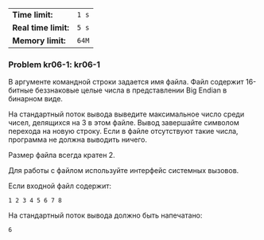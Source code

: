 |                      |       |
|----------------------|-------|
| **Time limit:**      | `1 s` |
| **Real time limit:** | `5 s` |
| **Memory limit:**    | `64M` |


### Problem kr06-1: kr06-1

В аргументе командной строки задается имя файла. Файл содержит
16-битные беззнаковые целые числа в представлении Big Endian в
бинарном виде.

На стандартный поток вывода выведите максимальное число среди
чисел, делящихся на 3 в этом файле. Вывод завершайте символом
перехода на новую строку. Если в файле отсутствуют такие числа,
программа не должна выводить ничего.

Размер файла всегда кратен 2.

Для работы с файлом используйте интерфейс системных вызовов.

Если входной файл содержит:

    
    
    1 2 3 4 5 6 7 8

На стандартный поток вывода должно быть напечатано:

    
    
    6

